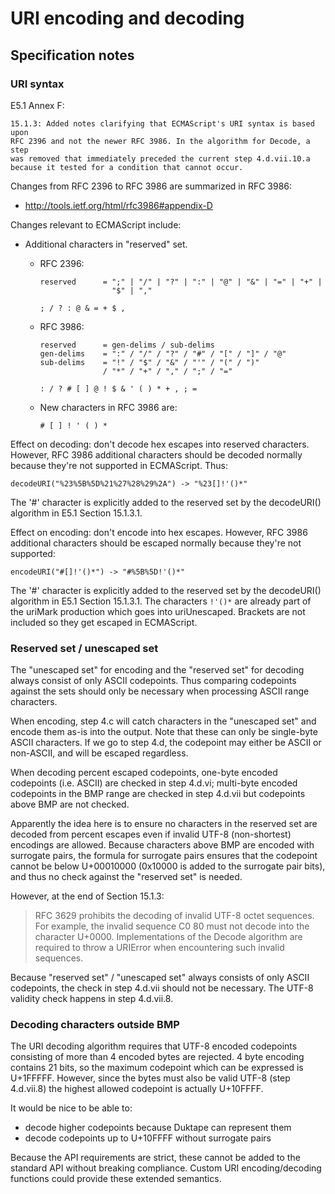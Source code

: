 # URI encoding and decoding

## Specification notes

### URI syntax

E5.1 Annex F:

    15.1.3: Added notes clarifying that ECMAScript's URI syntax is based upon
    RFC 2396 and not the newer RFC 3986. In the algorithm for Decode, a step
    was removed that immediately preceded the current step 4.d.vii.10.a
    because it tested for a condition that cannot occur.

Changes from RFC 2396 to RFC 3986 are summarized in RFC 3986:

-   <http://tools.ietf.org/html/rfc3986#appendix-D>

Changes relevant to ECMAScript include:

-   Additional characters in \"reserved\" set.
    -   RFC 2396:

            reserved      = ";" | "/" | "?" | ":" | "@" | "&" | "=" | "+" |
                            "$" | ","

            ; / ? : @ & = + $ ,

    -   RFC 3986:

            reserved      = gen-delims / sub-delims
            gen-delims    = ":" / "/" / "?" / "#" / "[" / "]" / "@"
            sub-delims    = "!" / "$" / "&" / "'" / "(" / ")"
                          / "*" / "+" / "," / ";" / "="

            : / ? # [ ] @ ! $ & ' ( ) * + , ; =

    -   New characters in RFC 3986 are:

            # [ ] ! ' ( ) *

Effect on decoding: don\'t decode hex escapes into reserved characters.
However, RFC 3986 additional characters should be decoded normally
because they\'re not supported in ECMAScript. Thus:

    decodeURI("%23%5B%5D%21%27%28%29%2A") -> "%23[]!'()*"

The \'#\' character is explicitly added to the reserved set by the
decodeURI() algorithm in E5.1 Section 15.1.3.1.

Effect on encoding: don\'t encode into hex escapes. However, RFC 3986
additional characters should be escaped normally because they\'re not
supported:

    encodeURI("#[]!'()*") -> "#%5B%5D!'()*"

The \'#\' character is explicitly added to the reserved set by the
decodeURI() algorithm in E5.1 Section 15.1.3.1. The characters `!'()*`
are already part of the uriMark production which goes into uriUnescaped.
Brackets are not included so they get escaped in ECMAScript.

### Reserved set / unescaped set

The \"unescaped set\" for encoding and the \"reserved set\" for decoding
always consist of only ASCII codepoints. Thus comparing codepoints
against the sets should only be necessary when processing ASCII range
characters.

When encoding, step 4.c will catch characters in the \"unescaped set\"
and encode them as-is into the output. Note that these can only be
single-byte ASCII characters. If we go to step 4.d, the codepoint may
either be ASCII or non-ASCII, and will be escaped regardless.

When decoding percent escaped codepoints, one-byte encoded codepoints
(i.e. ASCII) are checked in step 4.d.vi; multi-byte encoded codepoints
in the BMP range are checked in step 4.d.vii but codepoints above BMP
are not checked.

Apparently the idea here is to ensure no characters in the reserved set
are decoded from percent escapes even if invalid UTF-8 (non-shortest)
encodings are allowed. Because characters above BMP are encoded with
surrogate pairs, the formula for surrogate pairs ensures that the
codepoint cannot be below U+00010000 (0x10000 is added to the surrogate
pair bits), and thus no check against the \"reserved set\" is needed.

However, at the end of Section 15.1.3:

> RFC 3629 prohibits the decoding of invalid UTF-8 octet sequences. For
> example, the invalid sequence C0 80 must not decode into the character
> U+0000. Implementations of the Decode algorithm are required to throw
> a URIError when encountering such invalid sequences.

Because \"reserved set\" / \"unescaped set\" always consists of only
ASCII codepoints, the check in step 4.d.vii should not be necessary. The
UTF-8 validity check happens in step 4.d.vii.8.

### Decoding characters outside BMP

The URI decoding algorithm requires that UTF-8 encoded codepoints
consisting of more than 4 encoded bytes are rejected. 4 byte encoding
contains 21 bits, so the maximum codepoint which can be expressed is
U+1FFFFF. However, since the bytes must also be valid UTF-8 (step
4.d.vii.8) the highest allowed codepoint is actually U+10FFFF.

It would be nice to be able to:

-   decode higher codepoints because Duktape can represent them
-   decode codepoints up to U+10FFFF without surrogate pairs

Because the API requirements are strict, these cannot be added to the
standard API without breaking compliance. Custom URI encoding/decoding
functions could provide these extended semantics.
